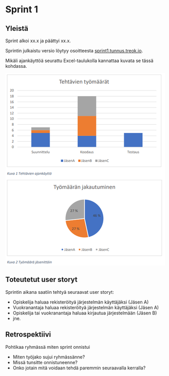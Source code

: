 # Sprint 1

## Yleistä

Sprint alkoi xx.x ja päättyi xx.x. 

Sprintin julkaistu versio löytyy osoitteesta [sprint1.tunnus.treok.io](http://sprint1.tunnus.treok.io).

Mikäli ajankäyttöä seurattu Excel-taulukolla kannattaa kuvata se tässä kohdassa.

![Ajankäyttö sprint 1](../kuvat/sprint_markdown_sprint_muistio_ajankaytto.png)

## Toteutetut user storyt

Sprintin aikana saatiin tehtyä seuraavat user storyt:
- Opiskelija haluaa rekisteröityä järjestelmän käyttäjäksi (Jäsen A)
- Vuokranantaja haluaa rekisteröityä järjestelmän käyttäjäksi (Jäsen A)
- Opiskelija tai vuokranantaja haluaa kirjautua järjestelmään (Jäsen B)
- jne.

## Retrospektiivi

Pohtikaa ryhmässä miten sprint onnistui
- Miten työjako sujui ryhmässänne?
- Missä tunsitte onnistuneenne?
- Onko jotain mitä voidaan tehdä paremmin seuraavalla kerralla?
